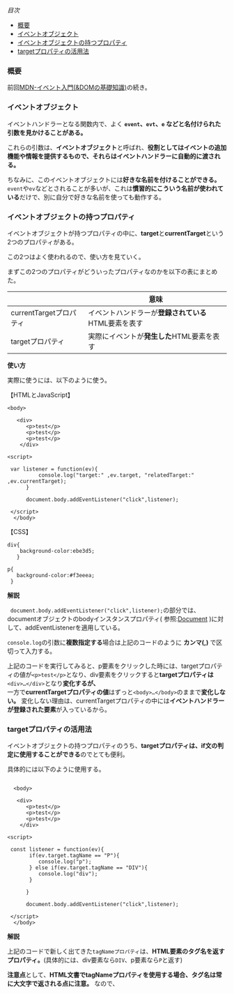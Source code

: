 *目次*
* [概要](#概要)
* [イベントオブジェクト](#イベントオブジェクト)
* [イベントオブジェクトの持つプロパティ](#イベントオブジェクトの持つプロパティ)
* [targetプロパティの活用法](#targetプロパティの活用法)

### 概要

前回[MDN-イベント入門(&DOMの基礎知識)](https://github.com/ren-github-account/Today-I-Learned/blob/main/JavaScript/MDN-%E3%82%A4%E3%83%99%E3%83%B3%E3%83%88%E5%85%A5%E9%96%80(&DOM%E3%81%AE%E5%9F%BA%E7%A4%8E%E7%9F%A5%E8%AD%98).md)の続き。

### イベントオブジェクト

イベントハンドラーとなる関数内で、よく **`event`、`evt`、`e` などと名付けられた引数を見かけることがある。**

これらの引数は、**イベントオブジェクト**と呼ばれ、**役割としてはイベントの追加機能や情報を提供するもので、それらはイベントハンドラーに自動的に渡される。**

ちなみに、このイベントオブジェクトには**好きな名前を付けることができる。** `event`や`ev`などとされることが多いが、これは**慣習的にこういう名前が使われている**だけで、別に自分で好きな名前を使っても動作する。

### イベントオブジェクトの持つプロパティ

イベントオブジェクトが持つプロパティの中に、**target**と**currentTarget**という2つのプロパティがある。

この2つはよく使われるので、使い方を見ていく。

まずこの2つのプロパティがどういったプロパティなのかを以下の表にまとめた。

||意味|
|-|-|
|currentTargetプロパティ|イベントハンドラーが**登録されている**HTML要素を表す|
|targetプロパティ|実際にイベントが**発生した**HTML要素を表す|

**使い方**

実際に使うには、以下のように使う。

【HTMLとJavaScript】
```
<body>

   <div>
      <p>test</p>
      <p>test</p>
      <p>test</p>
    </div> 

<script>

 var listener = function(ev){
          console.log("target:" ,ev.target, "relatedTarget:" ,ev.currentTarget);
      }

      document.body.addEventListener("click",listener);

 </script>
  </body>

```

【CSS】
```
div{
    background-color:ebe3d5;
   }
      
p{
   background-color:#f3eeea;
 }
```

**解説**

` document.body.addEventListener("click",listener);`の部分では、documentオブジェクトのbodyインスタンスプロパティ( 参照:[Document](https://developer.mozilla.org/ja/docs/Web/API/Document) )に対して、addEventListenerを適用している。

`console.log`の引数に**複数指定する**場合は上記のコードのように **カンマ(,)** で区切って入力する。

上記のコードを実行してみると、p要素をクリックした時には、targetプロパティの値が`<p>test</p>`となり、div要素をクリックすると**targetプロパティは**`<div>…</div>`となり**変化するが、**  
一方で**currentTargetプロパティの値**はずっと`<body>…</body>`のままで**変化しない。** 変化しない理由は、currentTargetプロパティの中には**イベントハンドラーが登録された要素**が入っているから。

### targetプロパティの活用法

イベントオブジェクトの持つプロパティのうち、**targetプロパティは、if文の判定に使用することができる**のでとても便利。

具体的には以下のように使用する。

```

  <body>

   <div>
      <p>test</p>
      <p>test</p>
      <p>test</p>
    </div> 

<script>

 const listener = function(ev){
       if(ev.target.tagName == "P"){
          console.log("p");
       } else if(ev.target.tagName == "DIV"){
          console.log("div");
       }
          
      }

      document.body.addEventListener("click",listener);

 </script>
  </body>
```

**解説**

上記のコードで新しく出てきた`tagNameプロパティ`は、**HTML要素のタグ名を返すプロパティ。**(具体的には、div要素なら`DIV`、p要素なら`P`と返す)

**注意点**として、**HTML文書でtagNameプロパティを使用する場合、タグ名は常に大文字で返される点に注意。** なので、




